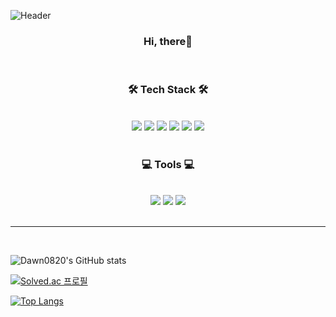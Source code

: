 ![Header](https://capsule-render.vercel.app/api?type=waving&color=auto&height=200&section=header&text=Saebyeok%20Cheon&fontSize=70)





<h3 align="center"><b>Hi, there👋 </b></h3>
</br>





<h3 align="center"><b>🛠 Tech Stack 🛠</b></h3>
</br>

<div align=center>
<img src="https://img.shields.io/badge/Java-007396?style=plastic&logo=java&logoColor=white">
<img src="https://img.shields.io/badge/Spring-6DB33F?style=plastic&logo=spring&logoColor=white">
<img src="https://img.shields.io/badge/HTML5-E34F26?style=plastic&logo=html5&logoColor=white">
<img src="https://img.shields.io/badge/CSS-1572B6?style=plastic&logo=css3&logoColor=white">
<img src="https://img.shields.io/badge/JavaScript-F7DF1E?style=plastic&logo=javascript&logoColor=black">
<img src="https://img.shields.io/badge/Oracle-F80000?style=plastic&logo=oracle&logoColor=white">
</div>
<br>

<h3 align="center"><b>💻 Tools 💻 </b></h3>
<br>

<div align=center>
<img src="https://img.shields.io/badge/Eclipse%20IDE-2C2255?style=plastic&logo=Eclipse%20IDE&logoColor=white">
<img src="https://img.shields.io/badge/Slack-4A154B?style=plastic&logo=Slack&logoColor=white">  
<img src="https://img.shields.io/badge/Git-F05032?style=plastic&logo=Git&logoColor=white">
  
</div>
<br>
<hr>
<br>


![Dawn0820's GitHub stats](https://github-readme-stats.vercel.app/api?username=Dawn0820&show_icons=true&theme=github_dark)       



[![Solved.ac 프로필](http://mazassumnida.wtf/api/v2/generate_badge?boj=lazyson)](https://solved.ac/lazyson)


[![Top Langs](https://github-readme-stats.vercel.app/api/top-langs/?username=Dawn0820)](https://github.com/Dawn0820/github-readme-stats)





<!--
**Dawn0820/Dawn0820** is a ✨ _special_ ✨ repository because its `README.md` (this file) appears on your GitHub profile.

Here are some ideas to get you started:

- 🔭 I’m currently working on ...
- 🌱 I’m currently learning ...
- 👯 I’m looking to collaborate on ...
- 🤔 I’m looking for help with ...
- 💬 Ask me about ...
- 📫 How to reach me: ...
- 😄 Pronouns: ...
- ⚡ Fun fact: ...
-->
